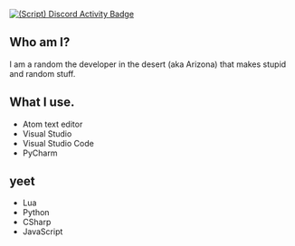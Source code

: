 [![(Script) Discord Activity Badge](https://badgen.net/badge/Playing%20Game/War%20Thunder%2C%2036%20minutes%20elapsed.?color=61d800&labelColor=00cd90&icon=discord)](https://github.com/DevXternal/DevXternal)

## Who am I?
I am a random the developer in the desert (aka Arizona) that makes stupid and random stuff.
## What I use.
- Atom text editor
- Visual Studio
- Visual Studio Code
- PyCharm
## yeet
- Lua
- Python
- CSharp
- JavaScript

